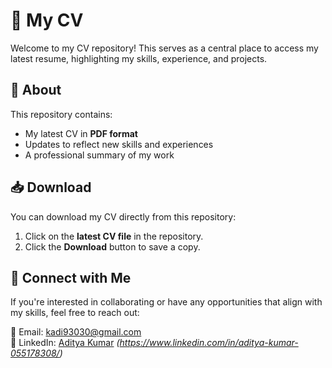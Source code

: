 # 📄 My CV  

Welcome to my CV repository! This serves as a central place to access my latest resume, highlighting my skills, experience, and projects.  

## 📌 About  
This repository contains:  
- My latest CV in **PDF format**  
- Updates to reflect new skills and experiences  
- A professional summary of my work  

## 📥 Download  
You can download my CV directly from this repository:  
1. Click on the **latest CV file** in the repository.  
2. Click the **Download** button to save a copy.  

## 🚀 Connect with Me  
If you're interested in collaborating or have any opportunities that align with my skills, feel free to reach out:  

📧 Email: [kadi93030@gmail.com](kadi93030@gmail.com)  
🔗 LinkedIn: [Aditya Kumar](#) *(https://www.linkedin.com/in/aditya-kumar-055178308/)* 
